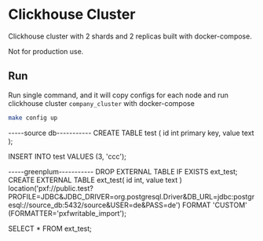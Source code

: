 # Clickhouse Cluster

Clickhouse cluster with 2 shards and 2 replicas built with docker-compose.

Not for production use.

## Run

Run single command, and it will copy configs for each node and
run clickhouse cluster `company_cluster` with docker-compose
```sh
make config up
```


-----source db-----------
CREATE TABLE test (
	id int primary key,
	value text
);

INSERT INTO test 
VALUES
(3, 'ccc');

-----greenplum-----------
DROP EXTERNAL TABLE IF EXISTS ext_test;
CREATE EXTERNAL TABLE ext_test(
	id int,
	value text
)
location('pxf://public.test?PROFILE=JDBC&JDBC_DRIVER=org.postgresql.Driver&DB_URL=jdbc:postgresql://source_db:5432/source&USER=de&PASS=de')
FORMAT 'CUSTOM' (FORMATTER='pxfwritable_import');

SELECT * FROM ext_test;